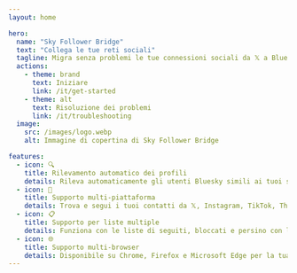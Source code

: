 ```yaml
---
layout: home

hero:
  name: "Sky Follower Bridge"
  text: "Collega le tue reti sociali"
  tagline: Migra senza problemi le tue connessioni sociali da 𝕏 a Bluesky
  actions:
    - theme: brand
      text: Iniziare
      link: /it/get-started
    - theme: alt
      text: Risoluzione dei problemi
      link: /it/troubleshooting
  image:
    src: /images/logo.webp
    alt: Immagine di copertina di Sky Follower Bridge

features:
  - icon: 🔍
    title: Rilevamento automatico dei profili
    details: Rileva automaticamente gli utenti Bluesky simili ai tuoi seguiti su 𝕏.
  - icon: 🚀
    title: Supporto multi-piattaforma
    details: Trova e segui i tuoi contatti da 𝕏, Instagram, TikTok, Threads e Facebook su Bluesky.
  - icon: 📋
    title: Supporto per liste multiple
    details: Funziona con le liste di seguiti, bloccati e persino con le liste pubbliche di 𝕏.
  - icon: 🌐
    title: Supporto multi-browser
    details: Disponibile su Chrome, Firefox e Microsoft Edge per la tua comodità.
---
```


<AppDemo
  title="Ecco come funziona Sky Follower Bridge"
/>

<Voices
  title="Cosa dicono le persone..."
  moreLabel="Altro"
/>
